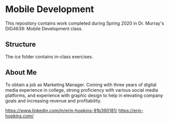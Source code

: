# Mobile Development
This repository contains work completed during Spring 2020 in Dr. Murray's DIG4639: Mobile Development class.

## Structure
The *ice* folder contains in-class exercises. 

## About Me
To obtain a job as Marketing Manager. Coming with three years of digital media experience in college, strong proficiency with various social media platforms, and experience with graphic design to help in elevating company goals and increasing revenue and profitability.

https://www.linkedin.com/in/erin-hopkins-91b390181/
https://erin-hopkins.com/
